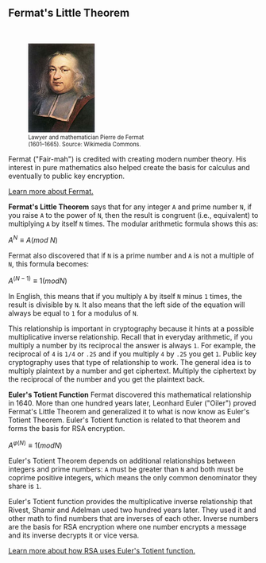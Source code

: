 ## Fermat's Little Theorem 
<br>
<figure class="snippetimg" style="margin: 10 auto;width:50%">
  <img src=".guides/img/Fermat.jpg" alt="Lawyer and mathematician Pierre de Fermat (1601 – 1665) 
*Source: Wikimedia Commons*">
  <figcaption style="font-size: 0.8em; text-align: left;">Lawyer and mathematician Pierre de Fermat (1601–1665). 
</brS>Source: Wikimedia Commons.</figcaption>
</figure>

Fermat ("Fair-mah") is credited with creating modern number theory. His interest in pure mathematics also helped create the basis for calculus and eventually to public key encryption.

[Learn more about Fermat.](http://www.storyofmathematics.com/17th_fermat.html.)

**Fermat's Little Theorem** says that for any integer ```A``` and prime number ```N```, if you raise ```A``` to the power of ```N```, then the result is congruent (i.e., equivalent) to multiplying ```A``` by itself ```N``` times. The modular arithmetic formula shows this as:

$A^N ≡ A (mod\ N)$

Fermat also discovered that if ```N``` is a prime number and ```A``` is not a multiple of ```N```, this formula becomes:

$A^{(N-1)} ≡ 1 (mod N)$

In English, this means that if you multiply ```A``` by itself ```N``` minus ```1``` times, the result is divisible by ```N```. It also means that the left side of the equation will always be equal to ```1``` for a modulus of ```N```.

This relationship is important in cryptography because it hints at a possible multiplicative inverse relationship. Recall that in everyday arithmetic, if you multiply a number by its reciprocal the answer is always ```1```. For example, the reciprocal of ```4``` is ```1/4``` or ```.25``` and if you multiply ```4``` by ```.25``` you get ```1```. Public key cryptography uses that type of relationship to work. The general idea is to multiply plaintext by a number and get ciphertext. Multiply the ciphertext by the reciprocal of the number and you get the plaintext back.

**Euler's Totient Function** Fermat discovered this mathematical relationship in 1640. More than one hundred years later, Leonhard Euler ("Oiler") proved Fermat's Little Theorem and generalized it to what is now know as Euler's Totient Theorem. Euler's Totient function is related to that theorem and forms the basis for RSA encryption.

$A^{φ(N)} ≡ 1 ( mod N )$

Euler's Totient Theorem depends on additional relationships between integers and prime numbers: ```A``` must be greater than ```N``` and both must be coprime positive integers, which means the only common denominator they share is ```1```. 

Euler's Totient function provides the multiplicative inverse relationship that Rivest, Shamir and Adelman used two hundred years later. They used it and other math to find numbers that are inverses of each other. Inverse numbers are the basis for RSA encryption where one number encrypts a message and its inverse decrypts it or vice versa.

[Learn more about how RSA uses Euler's Totient function.](http://web.math.princeton.edu/math_alive/1/Notes2.pdf)



